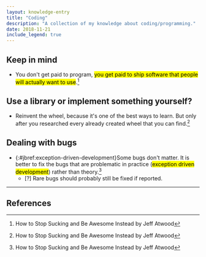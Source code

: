 ```yaml
---
layout: knowledge-entry
title: "Coding"
description: "A collection of my knowledge about coding/programming."
date: 2018-11-21
include_legend: true
---
```


## Keep in mind 

* You don't get paid to program, <mark>you get paid to ship software that people will actually want to use</mark>.[^1]

## Use a library or implement something yourself?

* Reinvent the wheel, because it's one of the best ways to learn. But only after you researched every already created wheel that you can find.[^1]

## Dealing with bugs

* {:#jbref:exception-driven-development}Some bugs don't matter. It is better to fix the bugs that are problematic in practice (<mark>exception driven development</mark>) rather than theory.[^1]
    * [?] Rare bugs should probably still be fixed if reported.

---

## References

[^1]: How to Stop Sucking and Be Awesome Instead by Jeff Atwood
